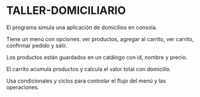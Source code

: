 # TALLER-DOMICILIARIO

El programa simula una aplicación de domicilios en consola.

Tiene un menú  con opciones: ver productos, agregar al carrito, ver carrito, confirmar pedido y salir.

Los productos están guardados en un catálogo con id, nombre y precio.

El carrito acumula productos y calcula el valor total con domicilio.

Usa condicionales y ciclos para controlar el flujo del menú y las operaciones.
